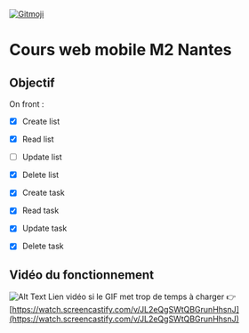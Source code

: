 <a href="https://gitmoji.dev">
  <img src="https://img.shields.io/badge/gitmoji-%20😜%20😍-FFDD67.svg?style=flat-square" alt="Gitmoji">
</a>

# Cours web mobile M2 Nantes

## Objectif

On front : 
 - [x] Create list
 - [x] Read list
 - [ ] Update list
 - [x] Delete list

 - [x] Create task
 - [x] Read task
 - [x] Update task
 - [x] Delete task

## Vidéo du fonctionnement 
 ![Alt Text](./demo.gif)
 Lien vidéo si le GIF met trop de temps à charger 👉 [https://watch.screencastify.com/v/JL2eQgSWtQBGrunHhsnJ](https://watch.screencastify.com/v/JL2eQgSWtQBGrunHhsnJ)